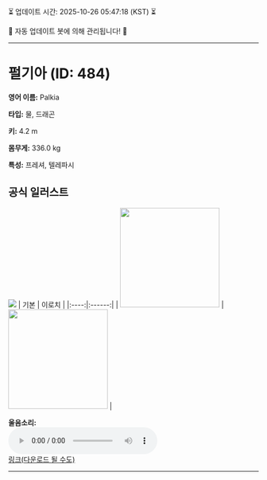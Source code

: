 
⏳ 업데이트 시간: 2025-10-26 05:47:18 (KST) ⏳

🤖 자동 업데이트 봇에 의해 관리됩니다! 🤖

---

# 펄기아 (ID: 484)
**영어 이름:** Palkia

**타입:** 물, 드래곤

**키:** 4.2 m

**몸무게:** 336.0 kg

**특성:** 프레셔, 텔레파시

## 공식 일러스트
![](https://raw.githubusercontent.com/PokeAPI/sprites/master/sprites/pokemon/other/official-artwork/484.png)
| 기본 | 이로치 |
|:----:|:------:|
| <img src="http://play.pokemonshowdown.com/sprites/ani/palkia.gif" width="200"> | <img src="http://play.pokemonshowdown.com/sprites/ani-shiny/palkia.gif" width="200"> |

**울음소리:**<br><audio controls src="https://raw.githubusercontent.com/PokeAPI/cries/main/cries/pokemon/latest/484.ogg"></audio><br> [링크(다운로드 될 수도)](https://raw.githubusercontent.com/PokeAPI/cries/main/cries/pokemon/latest/484.ogg)


---
